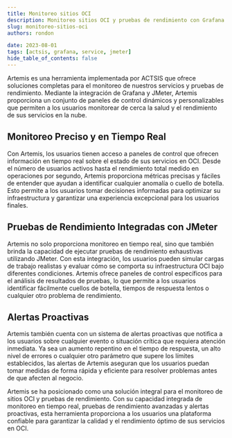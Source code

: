 ```yaml
---
title: Monitoreo sitios OCI
description: Monitoreo sitios OCI y pruebas de rendimiento con Grafana y JMeter
slug: monitoreo-sitios-oci
authors: rondon

date: 2023-08-01
tags: [actsis, grafana, service, jmeter]
hide_table_of_contents: false
---
```


Artemis es una herramienta implementada por ACTSIS que ofrece soluciones completas para el monitoreo de nuestros servicios y pruebas de rendimiento. Mediante la integración de Grafana y JMeter, Artemis proporciona un conjunto de paneles de control dinámicos y personalizables que permiten a los usuarios monitorear de cerca la salud y el rendimiento de sus servicios en la nube.

<!--truncate-->

## Monitoreo Preciso y en Tiempo Real

Con Artemis, los usuarios tienen acceso a paneles de control que ofrecen información en tiempo real sobre el estado de sus servicios en OCI. Desde el número de usuarios activos hasta el rendimiento total medido en operaciones por segundo, Artemis proporciona métricas precisas y fáciles de entender que ayudan a identificar cualquier anomalía o cuello de botella. Esto permite a los usuarios tomar decisiones informadas para optimizar su infraestructura y garantizar una experiencia excepcional para los usuarios finales.

## Pruebas de Rendimiento Integradas con JMeter

Artemis no solo proporciona monitoreo en tiempo real, sino que también brinda la capacidad de ejecutar pruebas de rendimiento exhaustivas utilizando JMeter. Con esta integración, los usuarios pueden simular cargas de trabajo realistas y evaluar cómo se comporta su infraestructura OCI bajo diferentes condiciones. Artemis ofrece paneles de control específicos para el análisis de resultados de pruebas, lo que permite a los usuarios identificar fácilmente cuellos de botella, tiempos de respuesta lentos o cualquier otro problema de rendimiento.

## Alertas Proactivas

Artemis también cuenta con un sistema de alertas proactivas que notifica a los usuarios sobre cualquier evento o situación crítica que requiera atención inmediata. Ya sea un aumento repentino en el tiempo de respuesta, un alto nivel de errores o cualquier otro parámetro que supere los límites establecidos, las alertas de Artemis aseguran que los usuarios puedan tomar medidas de forma rápida y eficiente para resolver problemas antes de que afecten al negocio.

Artemis se ha posicionado como una solución integral para el monitoreo de sitios OCI y pruebas de rendimiento. Con su capacidad integrada de monitoreo en tiempo real, pruebas de rendimiento avanzadas y alertas proactivas, esta herramienta proporciona a los usuarios una plataforma confiable para garantizar la calidad y el rendimiento óptimo de sus servicios en OCI.
